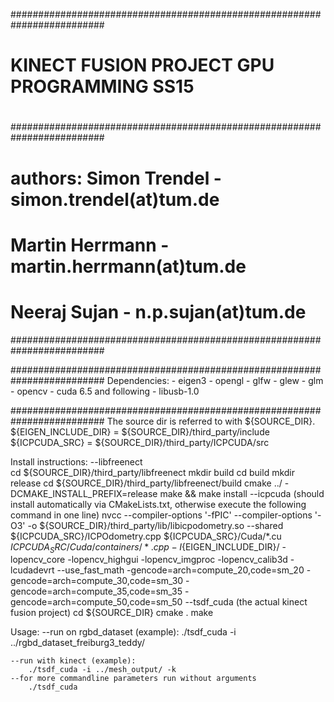 #########################################################################
#         								#
#		KINECT FUSION PROJECT GPU PROGRAMMING SS15		#
#									#
#########################################################################
# authors:	Simon Trendel	-	simon.trendel(at)tum.de		#
#		Martin Herrmann	-	martin.herrmann(at)tum.de	#
#		Neeraj Sujan	- 	n.p.sujan(at)tum.de		#
#########################################################################		

#########################################################################
Dependencies:
	-	eigen3
	-	opengl
	-	glfw
	-	glew
	-	glm
	-	opencv
	-	cuda 6.5 and following
	-	libusb-1.0

#########################################################################
The source dir is referred to with ${SOURCE_DIR}.
${EIGEN_INCLUDE_DIR} 	= ${SOURCE_DIR}/third_party/include
${ICPCUDA_SRC} 		= ${SOURCE_DIR}/third_party/ICPCUDA/src

Install instructions:
	--libfreenect	
		cd ${SOURCE_DIR}/third_party/libfreenect
		mkdir build
		cd build
		mkdir release
		cd ${SOURCE_DIR}/third_party/libfreenect/build
		cmake ../ -DCMAKE_INSTALL_PREFIX=release
		make && make install
	--icpcuda (should install automatically via CMakeLists.txt, 
		   otherwise execute the following command in one line)
		nvcc --compiler-options '-fPIC' --compiler-options '-O3' -o ${SOURCE_DIR}/third_party/lib/libicpodometry.so
		--shared ${ICPCUDA_SRC}/ICPOdometry.cpp ${ICPCUDA_SRC}/Cuda/*.cu ${ICPCUDA_SRC}/Cuda/containers/*.cpp
		-I${EIGEN_INCLUDE_DIR}/ -lopencv_core -lopencv_highgui -lopencv_imgproc -lopencv_calib3d -lcudadevrt 
		--use_fast_math -gencode=arch=compute_20,code=sm_20 -gencode=arch=compute_30,code=sm_30 
		-gencode=arch=compute_35,code=sm_35 -gencode=arch=compute_50,code=sm_50
	--tsdf_cuda (the actual kinect fusion project)
		cd ${SOURCE_DIR}
		cmake .
		make
	
Usage:
	--run on rgbd_dataset (example):
		./tsdf_cuda -i ../rgbd_dataset_freiburg3_teddy/ 

	--run with kinect (example):
		./tsdf_cuda -i ../mesh_output/ -k
	--for more commandline parameters run without arguments
		./tsdf_cuda

			
		



	
